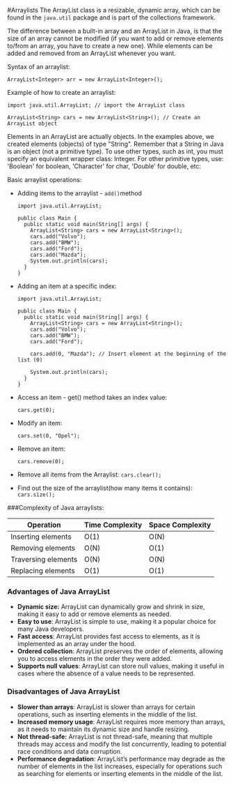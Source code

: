 #Arraylists
The ArrayList class is a resizable, dynamic array, which can be found in the `java.util` package and is part of the 
collections framework.

The difference between a built-in array and an ArrayList in Java, is that the size of an array cannot be modified 
(if you want to add or remove elements to/from an array, you have to create a new one). While elements can be added and 
removed from an ArrayList whenever you want.


Syntax of an arraylist:

`ArrayList<Integer> arr = new ArrayList<Integer>();`

Example of how to create an arraylist:
```
import java.util.ArrayList; // import the ArrayList class

ArrayList<String> cars = new ArrayList<String>(); // Create an ArrayList object

```
Elements in an ArrayList are actually objects. In the examples above, we created elements (objects) of type "String". 
Remember that a String in Java is an object (not a primitive type). To use other types, such as int, you must specify 
an equivalent wrapper class: Integer. For other primitive types, use: 'Boolean' for boolean, 'Character' for char,
'Double' for double, etc:

Basic arraylist operations:

- Adding items to the arraylist - `add()`method
    ```
    import java.util.ArrayList;
    
    public class Main {
      public static void main(String[] args) {
        ArrayList<String> cars = new ArrayList<String>();
        cars.add("Volvo");
        cars.add("BMW");
        cars.add("Ford");
        cars.add("Mazda");
        System.out.println(cars);
      }
    }
    ```

- Adding an item at a specific index:
    ```
    import java.util.ArrayList;
    
    public class Main {
      public static void main(String[] args) {
        ArrayList<String> cars = new ArrayList<String>();
        cars.add("Volvo");
        cars.add("BMW");
        cars.add("Ford");
    
        cars.add(0, "Mazda"); // Insert element at the beginning of the list (0)
    
        System.out.println(cars);
      }
    }
    ```
- Access an item - get() method takes an index value:
  
    `cars.get(0);`
- Modify an item:

    `cars.set(0, "Opel");`
- Remove an item:

    `cars.remove(0);`
- Remove all items from the Arraylist:
    `cars.clear();`
- Find out the size of the arraylist(how many items it contains):
    `cars.size();`

###Complexity of Java arraylists:

| **Operation** | **Time Complexity** | **Space Complexity** |
| --- | --- | --- |
| Inserting elements | O(1) | O(N) |
| Removing elements | O(N) | O(1) |
| Traversing elements | O(N) | O(N) |
| Replacing elements | O(1) | O(1) |


### Advantages of Java ArrayList

- **Dynamic size:** ArrayList can dynamically grow and shrink in size, making it easy to add or remove elements as needed.
- **Easy to use**: ArrayList is simple to use, making it a popular choice for many Java developers.
- **Fast access**: ArrayList provides fast access to elements, as it is implemented as an array under the hood.
- **Ordered collection**: ArrayList preserves the order of elements, allowing you to access elements in the order they 
  were added.
- **Supports null values**: ArrayList can store null values, making it useful in cases where the absence of a value 
  needs to be represented.

### Disadvantages of Java ArrayList

- **Slower than arrays**: ArrayList is slower than arrays for certain operations, such as inserting elements in the 
  middle of the list.
- **Increased memory usage**: ArrayList requires more memory than arrays, as it needs to maintain its dynamic size and
  handle resizing.
- **Not thread-safe:** ArrayList is not thread-safe, meaning that multiple threads may access and modify the list 
  concurrently, leading to potential race conditions and data corruption.
- **Performance degradation**: ArrayList’s performance may degrade as the number of elements in the list increases, 
  especially for operations such as searching for elements or inserting elements in the middle of the list.


